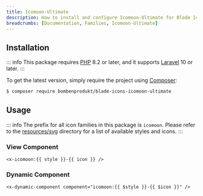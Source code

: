 ```yaml
---
title: Icomoon-Ultimate
description: How to install and configure Icomoon-Ultimate for Blade Icons.
breadcrumbs: [Documentation, Families, Icomoon-Ultimate]
---
```


## Installation

::: info
This package requires [PHP](https://www.php.net/) 8.2 or later, and it supports [Laravel](https://laravel.com/) 10 or later.
:::

To get the latest version, simply require the project using [Composer](https://getcomposer.org/):

```bash
$ composer require bombenprodukt/blade-icons-icomoon-ultimate
```

## Usage

::: info
The prefix for all icon families in this package is `icomoon`. Please refer to the [resources/svg](https://github.com/BombenProdukt/blade-icons-icomoon-ultimate/tree/main/resources/svg) directory for a list of available styles and icons.
:::

### View Component

```blade
<x-icomoon:{{ style }}-{{ icon }} />
```

### Dynamic Component

```blade
<x-dynamic-component component="icomoon:{{ $style }}-{{ $icon }}" />
```

